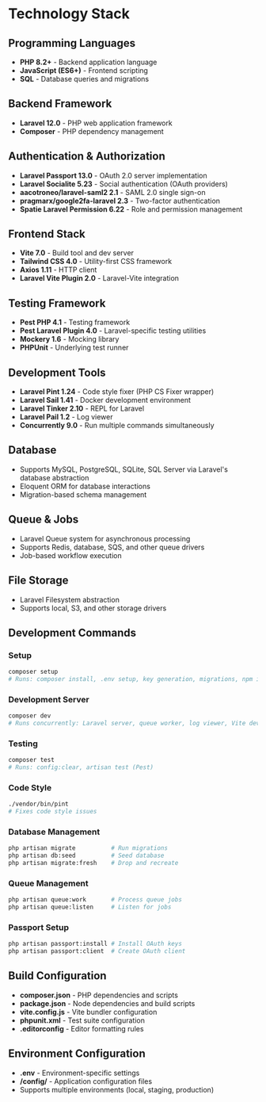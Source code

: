 # Technology Stack

## Programming Languages
- **PHP 8.2+** - Backend application language
- **JavaScript (ES6+)** - Frontend scripting
- **SQL** - Database queries and migrations

## Backend Framework
- **Laravel 12.0** - PHP web application framework
- **Composer** - PHP dependency management

## Authentication & Authorization
- **Laravel Passport 13.0** - OAuth 2.0 server implementation
- **Laravel Socialite 5.23** - Social authentication (OAuth providers)
- **aacotroneo/laravel-saml2 2.1** - SAML 2.0 single sign-on
- **pragmarx/google2fa-laravel 2.3** - Two-factor authentication
- **Spatie Laravel Permission 6.22** - Role and permission management

## Frontend Stack
- **Vite 7.0** - Build tool and dev server
- **Tailwind CSS 4.0** - Utility-first CSS framework
- **Axios 1.11** - HTTP client
- **Laravel Vite Plugin 2.0** - Laravel-Vite integration

## Testing Framework
- **Pest PHP 4.1** - Testing framework
- **Pest Laravel Plugin 4.0** - Laravel-specific testing utilities
- **Mockery 1.6** - Mocking library
- **PHPUnit** - Underlying test runner

## Development Tools
- **Laravel Pint 1.24** - Code style fixer (PHP CS Fixer wrapper)
- **Laravel Sail 1.41** - Docker development environment
- **Laravel Tinker 2.10** - REPL for Laravel
- **Laravel Pail 1.2** - Log viewer
- **Concurrently 9.0** - Run multiple commands simultaneously

## Database
- Supports MySQL, PostgreSQL, SQLite, SQL Server via Laravel's database abstraction
- Eloquent ORM for database interactions
- Migration-based schema management

## Queue & Jobs
- Laravel Queue system for asynchronous processing
- Supports Redis, database, SQS, and other queue drivers
- Job-based workflow execution

## File Storage
- Laravel Filesystem abstraction
- Supports local, S3, and other storage drivers

## Development Commands

### Setup
```bash
composer setup
# Runs: composer install, .env setup, key generation, migrations, npm install, npm build
```

### Development Server
```bash
composer dev
# Runs concurrently: Laravel server, queue worker, log viewer, Vite dev server
```

### Testing
```bash
composer test
# Runs: config:clear, artisan test (Pest)
```

### Code Style
```bash
./vendor/bin/pint
# Fixes code style issues
```

### Database Management
```bash
php artisan migrate          # Run migrations
php artisan db:seed          # Seed database
php artisan migrate:fresh    # Drop and recreate
```

### Queue Management
```bash
php artisan queue:work       # Process queue jobs
php artisan queue:listen     # Listen for jobs
```

### Passport Setup
```bash
php artisan passport:install # Install OAuth keys
php artisan passport:client  # Create OAuth client
```

## Build Configuration
- **composer.json** - PHP dependencies and scripts
- **package.json** - Node dependencies and build scripts
- **vite.config.js** - Vite bundler configuration
- **phpunit.xml** - Test suite configuration
- **.editorconfig** - Editor formatting rules

## Environment Configuration
- **.env** - Environment-specific settings
- **/config/** - Application configuration files
- Supports multiple environments (local, staging, production)
